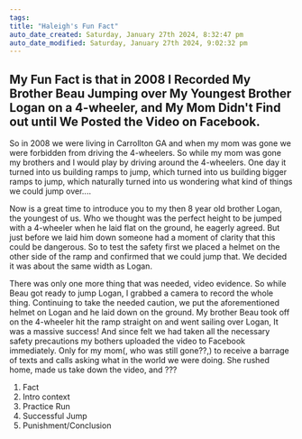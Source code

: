 ```yaml
---
tags: 
title: "Haleigh's Fun Fact"
auto_date_created: Saturday, January 27th 2024, 8:32:47 pm
auto_date_modified: Saturday, January 27th 2024, 9:02:32 pm
---
```

## My Fun Fact is that in 2008 I Recorded My Brother Beau Jumping over My Youngest Brother Logan on a 4-wheeler, and My Mom Didn't Find out until We Posted the Video on Facebook.

So in 2008 we were living in Carrollton GA and when my mom was gone we were forbidden from driving the 4-wheelers. So while my mom was gone my brothers and I would play by driving around the 4-wheelers. One day it turned into us building ramps to jump, which turned into us building bigger ramps to jump, which naturally turned into us wondering what kind of things we could  jump over....

Now is a great time to introduce you to my then 8 year old brother Logan, the youngest of us. Who we thought was the perfect height to be jumped with a 4-wheeler when he laid flat on the ground, he eagerly agreed. But just before we laid him down someone had a moment of clarity that this could be dangerous. So to test the safety first we placed a helmet on the other side of the ramp and confirmed that we could jump that. We decided it was about the same width as Logan.

There was only one more thing that was needed, video evidence. So while Beau got ready to jump Logan, I grabbed a camera to record the whole thing. Continuing to take the needed caution, we put the aforementioned helmet on Logan and he laid down on the ground. My brother Beau took off on the 4-wheeler hit the ramp straight on and went sailing over Logan, It was a massive success! And since felt we had taken all the necessary safety precautions my bothers uploaded the video to Facebook immediately. Only for my mom(, who was still gone??,) to receive a barrage of texts and calls asking what in the world we were doing. She rushed home, made us take down the video, and ???


1. Fact
2. Intro context
3. Practice Run
4. Successful Jump 
5. Punishment/Conclusion